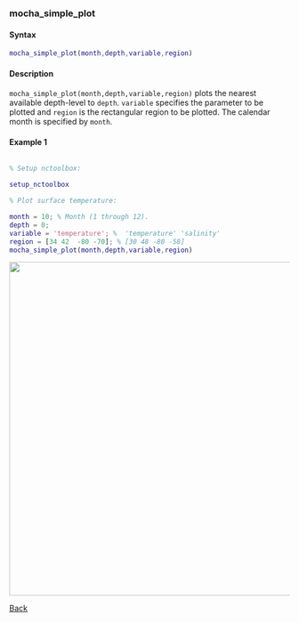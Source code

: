 ### mocha_simple_plot

#### Syntax

```Matlab
mocha_simple_plot(month,depth,variable,region)
```
#### Description

``mocha_simple_plot(month,depth,variable,region)`` plots the nearest available depth-level to ``depth``. ``variable`` specifies the parameter to be plotted and ``region`` is the rectangular region to be plotted. The calendar month is specified by ``month``.

#### Example 1

```Matlab

% Setup nctoolbox:

setup_nctoolbox

% Plot surface temperature:

month = 10; % Month (1 through 12).
depth = 0;
variable = 'temperature'; %  'temperature' 'salinity'
region = [34 42  -80 -70]; % [30 48 -80 -58]
mocha_simple_plot(month,depth,variable,region)
```

<img src="https://user-images.githubusercontent.com/24570061/88336317-c52e5c80-cd02-11ea-8b69-1e671bf6536b.png" width="600">


[Back](https://github.com/lnferris/ocean_data_tools#plotting-gridded-data-without-building-structs-1)

